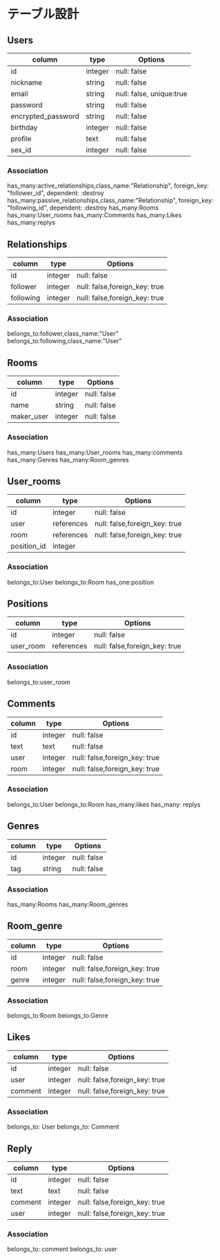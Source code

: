 # テーブル設計


## Users

|column             |type    |Options                  |
|-------------------|--------|-------------------------|
|id                 |integer |null: false              |
|nickname           |string  |null: false              |
|email              |string  |null: false, unique:true |
|password           |string  |null: false              |
|encrypted_password |string  |null: false              |
|birthday           |integer |null: false              |
|profile            |text    |null: false              |
|sex_id             |integer |null: false              |Active_Hash

### Association
has_many:active_relationships,class_name:"Relationship", foreign_key: "follower_id", dependent: :destroy
has_many:passive_relationships,class_name:"Relationship", foreign_key: "following_id", dependent: :destroy
has_many:Rooms
has_many:User_rooms
has_many:Comments
has_many:Likes
has_many:replys


## Relationships

|column             |type    |Options                      |
|-------------------|--------|-----------------------------|
|id                 |integer |null: false                  |
|follower           |integer |null: false,foreign_key: true|←フォローする人
|following          |integer |null: false,foreign_key: true|←フォローされる人

### Association
belongs_to:follower,class_name:"User"
belongs_to:following,class_name:"User"


## Rooms

|column             |type      |Options                       |
|-------------------|----------|------------------------------|
|id                 |integer   |null: false                   |
|name               |string    |null: false                   |
|maker_user         |integer   |null: false                   |

### Association
has_many:Users
has_many:User_rooms
has_many:comments
has_many:Genres
has_many:Room_genres


## User_rooms

|column             |type      |Options                       |
|-------------------|----------|------------------------------|
|id                 |integer   |null: false                   |
|user               |references|null: false,foreign_key: true |
|room               |references|null: false,foreign_key: true |
|position_id        |integer   |                              |active_hash

### Association
belongs_to:User
belongs_to:Room
has_one:position

## Positions

|column             |type      |Options                       |
|-------------------|----------|------------------------------|
|id                 |integer   |null: false                   |
|user_room          |references|null: false,foreign_key: true |

### Association
belongs_to:user_room

## Comments

|column             |type    |Options                       |
|-------------------|--------|------------------------------|
|id                 |integer |null: false                   |
|text               |text    |null: false                   |
|user               |integer |null: false,foreign_key: true |
|room               |integer |null: false,foreign_key: true |

### Association
belongs_to:User
belongs_to:Room
has_many:likes
has_many: replys


## Genres
|column             |type    |Options                       |
|-------------------|--------|------------------------------|
|id                 |integer |null: false                   |
|tag                |string  |null: false                   |

### Association
has_many:Rooms
has_many:Room_genres


## Room_genre

|column             |type    |Options                       |
|-------------------|--------|------------------------------|
|id                 |integer |null: false                   |
|room               |integer |null: false,foreign_key: true |
|genre              |integer |null: false,foreign_key: true |

### Association
belongs_to:Room
belongs_to:Genre


## Likes

|column             |type    |Options                       |
|-------------------|--------|------------------------------|
|id                 |integer |null: false                   |
|user               |integer |null: false,foreign_key: true |
|comment            |integer |null: false,foreign_key: true |

### Association
belongs_to: User
belongs_to: Comment


## Reply

|column             |type    |Options                       |
|-------------------|--------|------------------------------|
|id                 |integer |null: false                   |
|text               |text    |null: false                   |
|comment            |integer |null: false,foreign_key: true |
|user               |integer |null: false,foreign_key: true |

### Association
belongs_to: comment
belongs_to: user